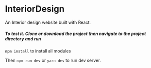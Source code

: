 # InteriorDesign

An Interior design website built with React.

##### To test it. Clone or download the project then navigate to the project directory and run
`npm install` to install all modules

Then `npm run dev` or `yarn dev` to run dev server.
